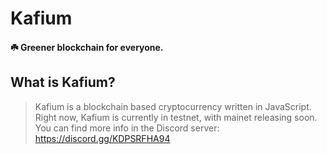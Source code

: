 # Kafium
#### ☘️ Greener blockchain for everyone.

## What is Kafium?
> Kafium is a blockchain based cryptocurrency written in JavaScript.
> Right now, Kafium is currently in testnet, with mainet releasing soon.  
> You can find more info in the Discord server: https://discord.gg/KDPSRFHA94  
> 
